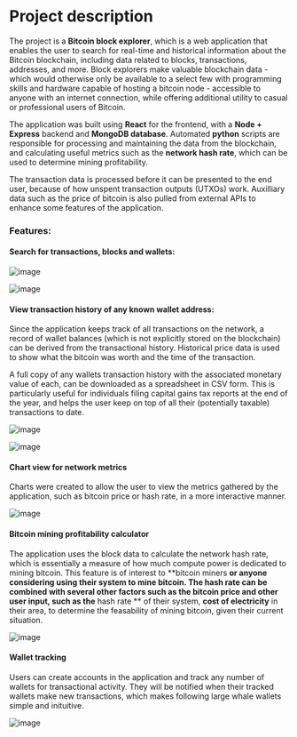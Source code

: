 # Project description

The project is a **Bitcoin block explorer**, which is a web application that enables the user to search for real-time and historical information about the Bitcoin blockchain, including data related to blocks, transactions, addresses, and more. Block explorers make valuable blockchain data - which would otherwise only be available to a select few with programming skills and hardware capable of hosting a bitcoin node - accessible to anyone with an internet connection, while offering additional utility to casual or professional users of Bitcoin.

The application was built using **React** for the frontend, with a **Node + Express** backend and **MongoDB database**. Automated **python** scripts are responsible for processing and maintaining the data from the blockchain, and calculating useful metrics such as the **network hash rate**, which can be used to determine mining profitability.

The transaction data is processed before it can be presented to the end user, because of how unspent transaction outputs (UTXOs) work. Auxilliary data such as the price of bitcoin is also pulled from external APIs to enhance some features of the application.

### Features:

#### Search for transactions, blocks and wallets: 
![image](https://user-images.githubusercontent.com/45643492/173963708-b5345f88-9438-4625-97cb-449a3d3b9506.png)

![image](https://user-images.githubusercontent.com/45643492/173963817-18181451-3587-43d4-9264-e195a9336345.png)

#### View transaction history of any known wallet address: 
Since the application keeps track of all transactions on the network, a record of wallet balances (which is not explicitly stored on the blockchain) can be derived from the transactional history. Historical price data is used to show what the bitcoin was worth and the time of the transaction.

A full copy of any wallets transaction history with the associated monetary value of each, can be downloaded as a spreadsheet in CSV form. This is particularly useful for individuals filing capital gains tax reports at the end of the year, and helps the user keep on top of all their (potentially taxable) transactions to date.

![image](https://user-images.githubusercontent.com/45643492/173963924-36908fd7-95d8-4210-982e-a00a7a3eff53.png)

![image](https://user-images.githubusercontent.com/45643492/173963955-642c02c0-0f47-4eb7-8d69-efa7c1344dd6.png)

#### Chart view for network metrics
Charts were created to allow the user to view the metrics gathered by the application, such as bitcoin price or hash rate, in a more interactive manner.

![image](https://user-images.githubusercontent.com/45643492/173964019-2508fcc3-d663-4148-81e7-58f0e2ce4da6.png)

#### Bitcoin mining profitability calculator 
The application uses the block data to calculate the network hash rate, which is essentially a measure of how much compute power is dedicated to mining bitcoin. This feature is of interest to **bitcoin miners **or anyone considering using their system to mine bitcoin. The hash rate can be combined with several other factors such as the **bitcoin price** and other user input, such as the** hash rate ** of their system, **cost of electricity** in their area, to determine the feasability of mining bitcoin, given their current situation.

![image](https://user-images.githubusercontent.com/45643492/173964071-0ba1f6b5-bcc1-4564-b783-27b14ffacc8a.png)

####  Wallet tracking

Users can create accounts in the application and track any number of wallets for transactional activity. They will be notified when their tracked wallets make new transactions, which makes following large whale wallets simple and inituitive.

![image](https://user-images.githubusercontent.com/45643492/173964109-5c95be85-9341-479d-9a4a-3a99484fc5ff.png)
